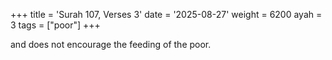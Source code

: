 +++
title = 'Surah 107, Verses 3'
date = '2025-08-27'
weight = 6200
ayah = 3
tags = ["poor"]
+++

and does not encourage the feeding of the poor.